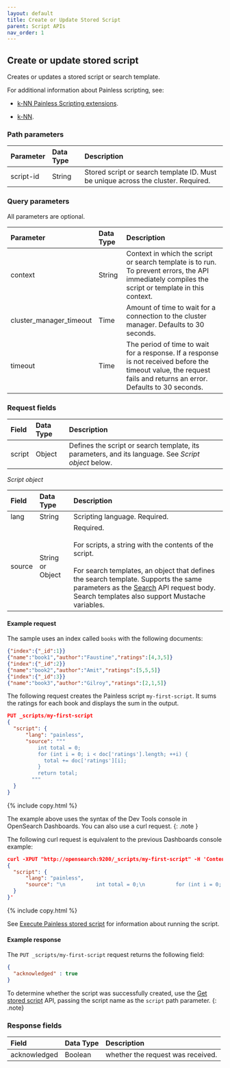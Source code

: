 ```yaml
---
layout: default
title: Create or Update Stored Script
parent: Script APIs
nav_order: 1
---
```


## Create or update stored script

Creates or updates a stored script or search template.

For additional information about Painless scripting, see:

* [k-NN Painless Scripting extensions]({{site.url}}{{site.baseurl}}/search-plugins/knn/painless-functions/).

* [k-NN]({{site.url}}{{site.baseurl}}/search-plugins/knn/index/).


### Path parameters

| Parameter | Data Type | Description | 
:--- | :--- | :---
| script-id | String | Stored script or search template ID. Must be unique across the cluster. Required. |

### Query parameters

All parameters are optional.

| Parameter | Data Type | Description | 
:--- | :--- | :---
| context | String | Context in which the script or search template is to run. To prevent errors, the API immediately compiles the script or template in this context. |
| cluster_manager_timeout | Time | Amount of time to wait for a connection to the cluster manager. Defaults to 30 seconds. |
| timeout | Time | The period of time to wait for a response. If a response is not received before the timeout value, the request fails and returns an error. Defaults to 30 seconds.|

### Request fields

| Field | Data Type | Description | 
:--- | :--- | :---
| script | Object | Defines the script or search template, its parameters, and its language. See *Script object* below. |

*Script object*

| Field | Data Type | Description | 
:--- | :--- | :---
| lang | String | Scripting language. Required. |
| source | String or Object | Required. <br /> <br /> For scripts, a string with the contents of the script. <br /> <br /> For search templates, an object that defines the search template. Supports the same parameters as the [Search]({{site.url}}{{site.baseurl}}/api-reference/search) API request body. Search templates also support Mustache variables. |

#### Example request

The sample uses an index called `books` with the following documents:

````json
{"index":{"_id":1}}
{"name":"book1","author":"Faustine","ratings":[4,3,5]}
{"index":{"_id":2}}
{"name":"book2","author":"Amit","ratings":[5,5,5]}
{"index":{"_id":3}}
{"name":"book3","author":"Gilroy","ratings":[2,1,5]}
````

The following request creates the Painless script `my-first-script`. It sums the ratings for each book and displays the sum in the output.

````json
PUT _scripts/my-first-script
{
  "script": {
      "lang": "painless",
      "source": """
          int total = 0;
          for (int i = 0; i < doc['ratings'].length; ++i) {
            total += doc['ratings'][i];
          }
          return total;
        """
  }
}
````
{% include copy.html %}

The example above uses the syntax of the Dev Tools console in OpenSearch Dashboards. You can also use a curl request.
{: .note }

The following curl request is equivalent to the previous Dashboards console example:

````json
curl -XPUT "http://opensearch:9200/_scripts/my-first-script" -H 'Content-Type: application/json' -d'
{
  "script": {
      "lang": "painless",
      "source": "\n          int total = 0;\n          for (int i = 0; i < doc['\''ratings'\''].length; ++i) {\n            total += doc['\''ratings'\''][i];\n          }\n          return total;\n        "
  }
}'
````
{% include copy.html %}

See [Execute Painless stored script]({{site.url}}{{site.baseurl}}/api-reference/script-apis/exec-stored-script/) for information about running the script.

#### Example response

The `PUT _scripts/my-first-script` request returns the following field:

````json
{
  "acknowledged" : true
}
````

To determine whether the script was successfully created, use the [Get stored script]({{site.url}}{{site.baseurl}}/api-reference/script-apis/get-stored-script/) API, passing the script name as the `script` path parameter.
{: .note}

### Response fields

| Field | Data Type | Description | 
:--- | :--- | :---
| acknowledged | Boolean | whether the request was received. |